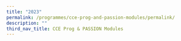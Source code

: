 ```yaml
---
title: "2023"
permalink: /programmes/cce-prog-and-passion-modules/permalink/
description: ""
third_nav_title: CCE Prog & PASSION Modules
---
```

